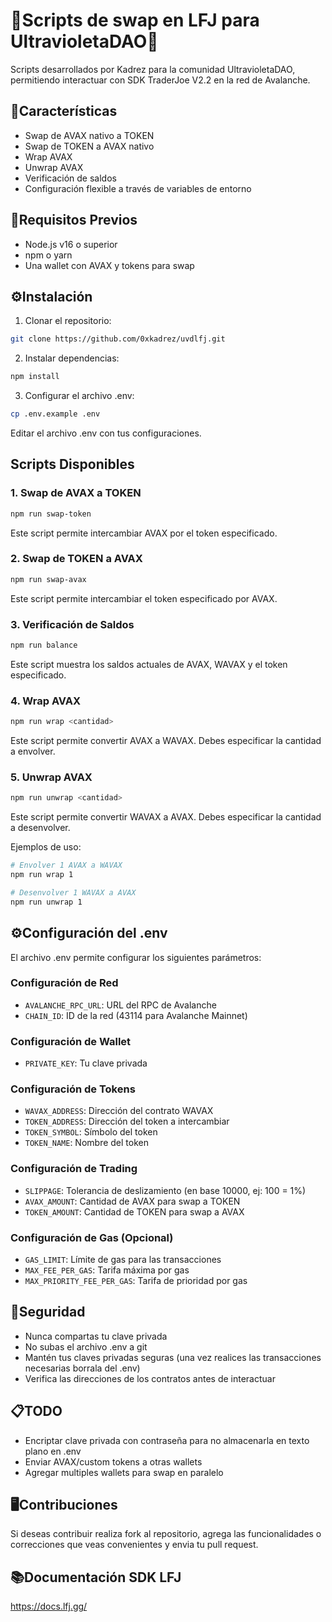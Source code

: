 # 💜Scripts de swap en LFJ para UltravioletaDAO💜

Scripts desarrollados por Kadrez para la comunidad UltravioletaDAO, permitiendo interactuar con SDK TraderJoe V2.2 en la red de Avalanche.

## 📖Características

- Swap de AVAX nativo a TOKEN
- Swap de TOKEN a AVAX nativo
- Wrap AVAX
- Unwrap AVAX
- Verificación de saldos
- Configuración flexible a través de variables de entorno


## 📝Requisitos Previos

- Node.js v16 o superior
- npm o yarn
- Una wallet con AVAX y tokens para swap

## ⚙️Instalación

1. Clonar el repositorio:
```bash
git clone https://github.com/0xkadrez/uvdlfj.git
```

2. Instalar dependencias:
```bash
npm install
```

3. Configurar el archivo .env:
```bash
cp .env.example .env
```
Editar el archivo .env con tus configuraciones.

## Scripts Disponibles

### 1. Swap de AVAX a TOKEN
```bash
npm run swap-token
```
Este script permite intercambiar AVAX por el token especificado.

### 2. Swap de TOKEN a AVAX
```bash
npm run swap-avax
```
Este script permite intercambiar el token especificado por AVAX.

### 3. Verificación de Saldos
```bash
npm run balance
```
Este script muestra los saldos actuales de AVAX, WAVAX y el token especificado.

### 4. Wrap AVAX
```bash
npm run wrap <cantidad>
```
Este script permite convertir AVAX a WAVAX. Debes especificar la cantidad a envolver.

### 5. Unwrap AVAX
```bash
npm run unwrap <cantidad>
```
Este script permite convertir WAVAX a AVAX. Debes especificar la cantidad a desenvolver.

Ejemplos de uso:
```bash
# Envolver 1 AVAX a WAVAX
npm run wrap 1

# Desenvolver 1 WAVAX a AVAX
npm run unwrap 1

```

## ⚙️Configuración del .env

El archivo .env permite configurar los siguientes parámetros:

### Configuración de Red
- `AVALANCHE_RPC_URL`: URL del RPC de Avalanche
- `CHAIN_ID`: ID de la red (43114 para Avalanche Mainnet)

### Configuración de Wallet
- `PRIVATE_KEY`: Tu clave privada

### Configuración de Tokens
- `WAVAX_ADDRESS`: Dirección del contrato WAVAX
- `TOKEN_ADDRESS`: Dirección del token a intercambiar
- `TOKEN_SYMBOL`: Símbolo del token
- `TOKEN_NAME`: Nombre del token

### Configuración de Trading
- `SLIPPAGE`: Tolerancia de deslizamiento (en base 10000, ej: 100 = 1%)
- `AVAX_AMOUNT`: Cantidad de AVAX para swap a TOKEN
- `TOKEN_AMOUNT`: Cantidad de TOKEN para swap a AVAX

### Configuración de Gas (Opcional)
- `GAS_LIMIT`: Límite de gas para las transacciones
- `MAX_FEE_PER_GAS`: Tarifa máxima por gas
- `MAX_PRIORITY_FEE_PER_GAS`: Tarifa de prioridad por gas

## 🔐Seguridad

- Nunca compartas tu clave privada
- No subas el archivo .env a git
- Mantén tus claves privadas seguras (una vez realices las transacciones necesarias borrala del .env)
- Verifica las direcciones de los contratos antes de interactuar


## 📋TODO
- Encriptar clave privada con contraseña para no almacenarla en texto plano en .env
- Enviar AVAX/custom tokens a otras wallets
- Agregar multiples wallets para swap en paralelo

## 🖥️Contribuciones
Si deseas contribuir realiza fork al repositorio, agrega las funcionalidades o correcciones que veas convenientes y envia tu pull request.

## 📚Documentación SDK LFJ
https://docs.lfj.gg/
